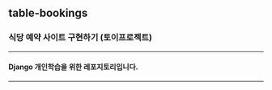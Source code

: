 ## table-bookings

### 식당 예약 사이트 구현하기 (토이프로젝트)

----------------------------------

#### Django 개인학습을 위한 레포지토리입니다.

----------------------------------
